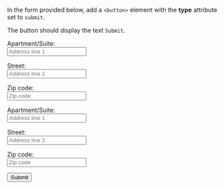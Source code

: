 In the form provided below,
add a `<button>` element with
the **type** attribute set
to `submit`.

The button should display the
text `Submit`.

<codeblock language="html" type="exercise" testMode="fixedInput">
<form>
  <label>Apartment/Suite:</label>
  <br>
  <input type="text" placeholder="Address line 1"/>
  <br>

  <label>Street:</label>
  <br>
  <input type="text" placeholder="Address line 2"/>
  <br>

  <label>Zip code:</label>
  <br>
  <input type="tel" placeholder="Zip code"/>
  <br>

  <!-- Write your code below -->
</form>
</code>
<form>

<solution>
<form>
  <label>Apartment/Suite:</label>
  <br>
  <input type="text" placeholder="Address line 1"/>
  <br>

  <label>Street:</label>
  <br>
  <input type="text" placeholder="Address line 2"/>
  <br>

  <label>Zip code:</label>
  <br>
  <input type="tel" placeholder="Zip code"/>
  <br>

  <!-- Write your code below -->
  <button type="submit">Submit</button>
</form>
</solution>
</codeblock>